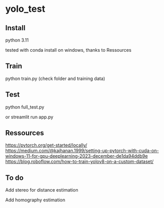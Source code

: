# yolo_test

## Install

python 3.11

tested with conda install on windows, thanks to Ressources

## Train
python train.py (check folder and training data)

## Test
python full_test.py

or streamlit run app.py

## Ressources
https://pytorch.org/get-started/locally/
https://medium.com/@kajhanan.1999/setting-up-pytorch-with-cuda-on-windows-11-for-gpu-deeplearning-2023-december-de1da94ddb9e
https://blog.roboflow.com/how-to-train-yolov8-on-a-custom-dataset/


## To do

Add stereo for distance estimation

Add homography estimation